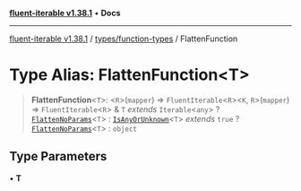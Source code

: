 [**fluent-iterable v1.38.1**](../../../README.md) • **Docs**

***

[fluent-iterable v1.38.1](../../../README.md) / [types/function-types](../README.md) / FlattenFunction

# Type Alias: FlattenFunction\<T\>

> **FlattenFunction**\<`T`\>: \<`R`\>(`mapper`) => `FluentIterable`\<`R`\>\<`K`, `R`\>(`mapper`) => `FluentIterable`\<`R`\> & `T` *extends* `Iterable`\<`any`\> ? [`FlattenNoParams`](FlattenNoParams.md)\<`T`\> : [`IsAnyOrUnknown`](../../type-aliases/IsAnyOrUnknown.md)\<`T`\> *extends* `true` ? [`FlattenNoParams`](FlattenNoParams.md)\<`T`\> : `object`

## Type Parameters

• **T**
